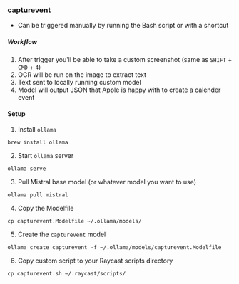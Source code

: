 ### capturevent
- Can be triggered manually by running the Bash script or with a shortcut

##### Workflow
1. After trigger you'll be able to take a custom screenshot (same as `SHIFT` + `CMD` + `4`)
2. OCR will be run on the image to extract text
3. Text sent to locally running custom model
4. Model will output JSON that Apple is happy with to create a calender event

#### Setup
1. Install `ollama`
```
brew install ollama
```
2. Start `ollama` server
```
ollama serve
```
3. Pull Mistral base model (or whatever model you want to use)
```
ollama pull mistral
```
4. Copy the Modelfile
```
cp capturevent.Modelfile ~/.ollama/models/
```
5. Create the `capturevent` model
```
ollama create capturevent -f ~/.ollama/models/capturevent.Modelfile
```
6. Copy custom script to your Raycast scripts directory
```
cp capturevent.sh ~/.raycast/scripts/
```

